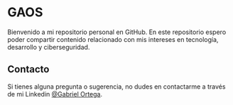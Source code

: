 # GAOS

Bienvenido a mi repositorio personal en GitHub. En este repositorio espero poder compartir contenido relacionado con mis intereses en tecnología, desarrollo y ciberseguridad.

## Contacto

Si tienes alguna pregunta o sugerencia, no dudes en contactarme a través de mi Linkedin [@Gabriel Ortega](https://www.linkedin.com/in/gabriel-ortega-840ba1235/).

